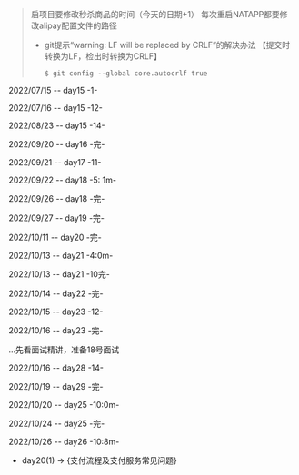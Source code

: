 > 启项目要修改秒杀商品的时间（今天的日期+1）
> 每次重启NATAPP都要修改alipay配置文件的路径
> 
> + git提示“warning: LF will be replaced by CRLF”的解决办法
> 【提交时转换为LF，检出时转换为CRLF】 
> 
>   ``$ git config --global core.autocrlf true``

2022/07/15 -- day15  -1- 

2022/07/16 -- day15 -12-

2022/08/23 -- day15 -14-

2022/09/20 -- day16 -完-

2022/09/21 -- day17 -11-

2022/09/22 -- day18 -5: 1m-

2022/09/26 -- day18 -完-

2022/09/27 -- day19 -完-

2022/10/11 -- day20 -完-

2022/10/13 -- day21 -4:0m-

2022/10/13 -- day21 -10完-

2022/10/14 -- day22 -完-

2022/10/15 -- day23 -12-

2022/10/16 -- day23 -完-

...先看面试精讲，准备18号面试

2022/10/16 -- day28 -14-

2022/10/19 -- day29 -完-

2022/10/20 -- day25 -10:0m-

2022/10/24 -- day25 -完-

2022/10/26 -- day26 -10:8m-

+ day20(1) -> {支付流程及支付服务常见问题}